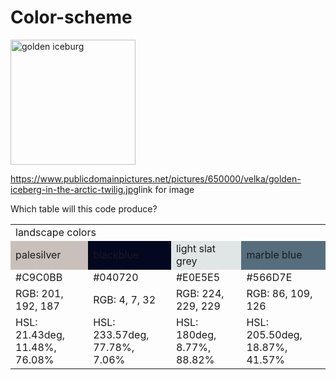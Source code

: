 # Color-scheme
<!DOCTYPE html>
<html lang="en-US">
  <body>
    <img src="https://www.publicdomainpictures.net/pictures/650000/velka/golden-iceberg-in-the-arctic-twilig.jpg" 
    alt="golden iceburg"
      width="200px" Height="200px"/>
    <p><a href="">https://www.publicdomainpictures.net/pictures/650000/velka/golden-iceberg-in-the-arctic-twilig.jpg</a>link for image</p>
   Which table will this code produce?
<table>
   <tr>
      <td colspan="3">landscape colors</td>
   </tr>
   <tr>
      <td style="background-color:rgb(201,192,187);">palesilver</td>
      <td style="background-color:rgb(4,7,32);">blackblue</td>
      <td style="background-color:rgb(224,229,229);">light slat grey</td>
      <td style="background-color:rgb(86,109,126);">marble blue</td>
   </tr>
   <tr>
      <td>#C9C0BB</td>
      <td>#040720</td>
      <td>#E0E5E5</td>
      <td>#566D7E</td>
   </tr>
   <tr>
      <td>RGB: 201, 192, 187</td>
      <td>RGB: 4, 7, 32</td>
      <td>RGB: 224, 229, 229</td>
      <td>RGB: 86, 109, 126</td>
   </tr>
   <tr>
      <td>HSL: 21.43deg, 11.48%, 76.08%</td>
      <td>HSL: 233.57deg, 77.78%, 7.06%</td>
      <td>HSL: 180deg, 8.77%, 88.82%</td>
      <td>HSL: 205.50deg, 18.87%, 41.57%</td>
   </tr>
</table>
  </body>
</html>
